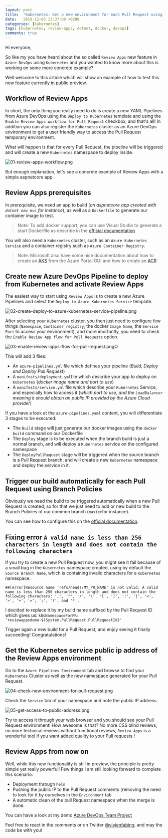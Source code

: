 ```yaml
---
layout: post
title:  "Kubernetes: Get a new environment for each Pull Request using Review Apps"
date:   2019-12-03 13:37:00 +0200
categories: [kubernetes]
tags: [kubernetes, review-apps, dotnet, docker, devops]
comments: true
---
```


Hi everyone,

So like my you have heard about the so called `Review Apps` new feature in `Azure DevOps` using `Kubernetes` and you wanted to know more about this is working on some more concrete example?

Well welcome to this article which will show an example of how to test this new feature currently in public preview.

## Workflow of Review Apps

In short, the only thing you really need to do is create a new YAML Pipelines from Azure DevOps using the `Deploy to Kubernetes` template and using the `Enable Review Apps workflow for Pull Request` checkbox, and that's all!
In addition you can also register the `Kubernetes` cluster as an Azure DevOps environment to get a user friendly way to access the Pull Request temporary environment.

What will happen is that for every Pull Request, the pipeline will be triggered and will create a new `Kubernetes` namespace to deploy inside.

![01-review-apps-workflow.png](/assets/2019-12-03/01-review-apps-workflow.png)

But enough explanation, let's see a concrete example of Review Apps with a simple aspnetcore app.

## Review Apps prerequisites
In prerequisite, we need an app to build (*an aspnetcore app created with `dotnet new mvc` for instance*), as well as a `Dockerfile` to generate our container image to test.
> Note: To add docker support, you can use Visual Studio to generate a start Dockerfile as describe in the [official documentation](https://docs.microsoft.com/en-us/visualstudio/containers/overview?view=vs-2019#adding-docker-support)

You will also need a `Kubernetes` cluster, such as an `Azure Kubernetes Service` and a container registry such as `Azure Container Registry`.
> Note: Microsoft also have some nice documentation about how to create an [AKS](https://docs.microsoft.com/en-us/azure/aks/kubernetes-walkthrough-portal#create-an-aks-cluster) from the Azure Portal GUI and how to create an [ACR](https://docs.microsoft.com/en-us/azure/container-registry/container-registry-get-started-portal#create-a-container-registry)

## Create new Azure DevOps Pipeline to deploy from Kubernetes and activate Review Apps

The easiest way to start using `Review Apps` is to create a new Azure Pipelines and select the `Deploy to Azure Kubernetes Service` template.

![02-create-deploy-to-azure-kubernetes-service-pipeline.png](/assets/2019-12-03/02-create-deploy-to-azure-kubernetes-service-pipeline.png)

After selecting your `Kubernetes` cluster, you then just need to configure few things (`Namespace`, `Container registry`, the docker `Image Name`, the `Service Port` to access your environment), and more imortantly, you need to check the `Enable Review App flow for Pull Requests` option.

![03-enable-review-apps-flow-for-pull-request.pngO](/assets/2019-12-03/03-enable-review-apps-flow-for-pull-request.png)

This will add 3 files:
- An `azure-pipelines.yml` file which defines your pipeline (*Build, Deploy and Deploy Pull Request*)
- A `manifests/deployment.yml`file which describe your app to deploy on `Kubernetes` (*docker image name and port to use*)
- A `manifests/service.yml` file which describe your `Kubernetes` Service, and especially how to access it (*which port to use, and the `LoadBalancer` meaning it should obtain an public IP provided by the Azure Cloud provider*)

If you have a look at the `azure-pipelines.yaml` content, you will differentiate 3 stages to be executed:
- The `Build` stage will just generate our docker images using the `docker build` command on our Dockerfile
- The `Deploy` stage is to be executed when the branch build is just a normal branch, and will deploy a `Kubernetes` service on the configured namespace
- The `DeployPullRequest` stage will be triggered when the source branch is a Pull Request branch, and will create a new `Kubernetes` namespace and deploy the service in it.

## Trigger our build automatically for each Pull Request using Branch Policies
Obviously we need the build to be triggered automatically when a new Pull Request is created, so for that we just need to add or new build to the Branch Policies
 of our common branch (`master`for instance).

You can see how to configure this on the [official documentation](https://docs.microsoft.com/en-us/azure/devops/repos/git/branch-policies?view=azure-devops#build-validation).

## Fixing error `A valid name is less than 256 characters in length and does not contain the following characters`
If you try to create a new Pull Request now, you might see it fail because of a small bug in the `Kubernetes` namespace created, using by default the `Source Branch Name`, which is containing invalid characters for a `Kubernetes` namespace.

`##[error]Resource name 'refs/heads/MY_PR_NAME' is not valid. A valid name is less than 256 characters in length and does not contain the following characters: ',', '"', '/', '\', '[', ']', ':', '|', '<', '>', '+', '=', ';', '?', and '*'.`

I decided to replace it by my build name suffixed by the Pull Request ID which gives us:
`k8sNamespaceForPR: 'reviewappsdemo-$(System.PullRequest.PullRequestId)'`

Trigger again a new build for a Pull Request, and enjoy seeing it finally succeeding! Congratulations!

## Get the Kubernetes service public ip address of the Review Apps environment

Go to the `Azure Pipelines Environment` tab and browse to find your `Kubernetes` Cluster as well as the new namespace generated for your Pull Request.

![04-check-new-environment-for-pull-request.png](/assets/2019-12-03/04-check-new-environment-for-pull-request.png)

Check the `Service` tab of your namespace and note the public IP address. 

![05-get-access-to-public-address.png](/assets/2019-12-03/05-get-access-to-public-address.png)

Try to access it through your web browser and you should see your Pull Request environment! How awesome is that?
No more CSS blind reviews, no more technical reviews without functional reviews, `Review Apps` is a wonderful tool if you want added quality to your Pull requests !

## Review Apps from now on

Well, while this new functionality is still in preview, the principle is pretty simple yet really powerful!
Few things I am still looking forward to complete this scenario:
- Deployment through `helm`
- Pushing the public IP to the Pull Request comments (removing the need to look for it by ourselves in the `Environment` tab
- A automatic clean of the pull Request namespace when the merge is done.

You can have a look at my demo [Azure DevOps Team Project](https://dev.azure.com/vivien/ReviewApps-Demo)

Feel free to react in the comments or on Twitter [@vivienfabing](https://twitter.com/vivienfabing), and may the code be with you!